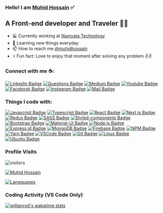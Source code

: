 ### Hello! I am [Muhid Hossain][website] ✅
## A Front-end developer and Traveler 🚀🚀
- 💻 Currently working at [Namyata Technology][job]
- 🌱 Learning new things everyday
- 📫 How to reach me [@muhidhossain][linkedin]
- ⚡ Fun fact: Love to enjoy that moment after solving any problem ✌✌️

### Connect with me ☕:

[![Linkedin Badge][linkedin_img]][linkedin]
[![Questions Badge][stackoverflow_img]][stackoverflow]
[![Medium Badge][medium_img]][medium]
[![Youtube Badge][youtube_img]][youtube]
[![Facebook Badge][facebook_img]][facebook]
[![Instagram Badge][instagram_img]][instagram]
[![Mail Badge][mail_img]][mail]

### Things I code with:

[![Javascript Badge][javascript_img]](#)
[![Typescript Badge][typescript_img]](#)
[![React Badge][react_img]](#)
[![Next.js Badge][nextjs_img]](#)
[![Redux Badge][redux_img]](#)
[![SASS Badge][sass_img]](#)
[![Styled-components Badge][styledComponents_img]](#)
[![Bootstrap Badge][bootstrap_img]](#)
[![Material-UI Badge][material_ui_img]](#)
[![Node.js Badge][nodejs_img]](#)
[![Express.jd Badge][expressjs_img]](#)
[![MongoDB Badge][mongoDB_img]](#)
[![Firebase Badge][firebase_img]](#)
[![NPM Badge][npm_img]](#)
[![Yarn Badge][yarn_img]](#)
[![VSCode Badge][vscode_img]](#)
[![Git Badge][git_img]](#)
[![Linux Badge][linux_img]](#)
[![Ubuntu Badge][ubuntu_img]](#)

### Profile Visits 

![visitors](https://visitor-badge.glitch.me/badge?page_id=muhidhossain.muhidhossain)

[![Muhid Hossain](https://github-readme-stats.vercel.app/api?username=muhidhossain&count_private=true&show_icons=true&include_all_commits=true&theme=nightowl)]()

[![Langguages](https://github-readme-stats.vercel.app/api/top-langs/?username=muhidhossain&hide=stylus&count_private=true&card_width=495&theme=nightowl)]()

### Coding Activity (VS Code Only)

[![willianrod's wakatime stats](https://github-readme-stats.vercel.app/api/wakatime?username=@muhidhossain&theme=nightowl&layout=compact&v=2)]()




[website]: https://muhid-hossain.web.app/
[job]: https://namyata.com/

[linkedin]: https://www.linkedin.com/in/muhidhossain/
[stackoverflow]: https://stackoverflow.com/users/13667519/muhid-hossain?tab=profile
[medium]: https://muhidhossain.medium.com
[youtube]: https://www.youtube.com/channel/UCswEDubzQ5DmaPzE3YusgUQ
[facebook]: https://www.facebook.com/muhid.hossain.18/
[instagram]: https://www.instagram.com/_abdul_muhit/
[mail]: mailto:muhidhossain7@gmail.com

[linkedin_img]: https://img.shields.io/badge/LinkedIn-0077B5?style=for-the-badge&logo=linkedin&logoColor=white
[stackoverflow_img]: https://img.shields.io/badge/Stack_Overflow-FE7A16?style=for-the-badge&logo=stack-overflow&logoColor=white
[medium_img]: https://img.shields.io/badge/Medium-12100E?style=for-the-badge&logo=medium&logoColor=white
[youtube_img]: https://img.shields.io/badge/YouTube-FF0000?style=for-the-badge&logo=youtube&logoColor=white
[facebook_img]: https://img.shields.io/badge/Facebook-1877F2?style=for-the-badge&logo=facebook&logoColor=white
[instagram_img]: https://img.shields.io/badge/Instagram-E4405F?style=for-the-badge&logo=instagram&logoColor=white
[mail_img]: https://img.shields.io/badge/Gmail-D14836?style=for-the-badge&logo=gmail&logoColor=white

[javascript_img]: https://img.shields.io/badge/JavaScript-F7DF1E?style=for-the-badge&logo=javascript&logoColor=black
[typescript_img]: https://img.shields.io/badge/TypeScript-007ACC?style=for-the-badge&logo=typescript&logoColor=white
[react_img]: https://img.shields.io/badge/React-20232A?style=for-the-badge&logo=react&logoColor=61DAFB
[nextjs_img]: https://img.shields.io/badge/next.js-000000?style=for-the-badge&logo=nextdotjs&logoColor=white
[redux_img]: https://img.shields.io/badge/Redux-593D88?style=for-the-badge&logo=redux&logoColor=white
[sass_img]: https://img.shields.io/badge/Sass-CC6699?style=for-the-badge&logo=sass&logoColor=white
[styledComponents_img]: https://img.shields.io/badge/styled--components-DB7093?style=for-the-badge&logo=styled-components&logoColor=white
[bootstrap_img]: https://img.shields.io/badge/Bootstrap-563D7C?style=for-the-badge&logo=bootstrap&logoColor=white
[material_ui_img]: https://img.shields.io/badge/Material--UI-0081CB?style=for-the-badge&logo=material-ui&logoColor=white
[nodejs_img]: https://img.shields.io/badge/Node.js-339933?style=for-the-badge&logo=nodedotjs&logoColor=white
[expressjs_img]: https://img.shields.io/badge/Express.js-000000?style=for-the-badge&logo=express&logoColor=white
[mongoDB_img]: https://img.shields.io/badge/MongoDB-4EA94B?style=for-the-badge&logo=mongodb&logoColor=white
[firebase_img]: https://img.shields.io/badge/firebase-ffca28?style=for-the-badge&logo=firebase&logoColor=black
[npm_img]: https://img.shields.io/badge/npm-CB3837?style=for-the-badge&logo=npm&logoColor=white
[yarn_img]: https://img.shields.io/badge/Yarn-2C8EBB?style=for-the-badge&logo=yarn&logoColor=white
[vscode_img]: https://img.shields.io/badge/Visual_Studio_Code-0078D4?style=for-the-badge&logo=visual%20studio%20code&logoColor=white
[git_img]: https://img.shields.io/badge/Git-F05032?style=for-the-badge&logo=git&logoColor=white
[linux_img]: https://img.shields.io/badge/Linux-FCC624?style=for-the-badge&logo=linux&logoColor=black
[ubuntu_img]: https://img.shields.io/badge/Ubuntu-E95420?style=for-the-badge&logo=ubuntu&logoColor=white


